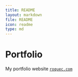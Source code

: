 ```yaml
---
title: README
layout: markdown
file: README
icon: readme
type: md
---
```


# Portfolio

My portfolio website [`roquec.com`](https://roquec.com/)
